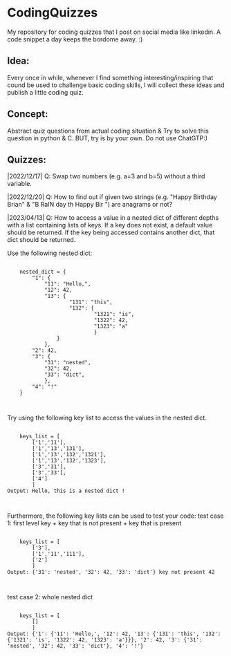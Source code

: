 # CodingQuizzes

My repository for coding quizzes that I post on social media like linkedin.
A code snippet a day keeps the bordome away. :)

## Idea:
Every once in while, whenever I find something interesting/inspiring that cound be used to challenge basic coding skills, I will collect these ideas and publish a little coding quiz.

## Concept: 
Abstract quiz questions from actual coding situation & Try to solve this question in python & C.
BUT, try is by your own. 
Do not use ChatGTP:)

## Quizzes:
|2022/12/17|
Q: Swap two numbers (e.g. a=3 and b=5) without a third variable. 

|2022/12/20|
Q: How to find out if given two strings (e.g. "Happy Birthday Brian" & "B RaIN day th Happy Bir ") are anagrams or not?

|2023/04/13|
Q: How to access a value in a nested dict of different depths with a list containing lists of keys. If a key does not exist, a default value should be returned. If the key being accessed contains another dict, that dict should be returned.

Use the following nested dict: 
<pre>
<code>
    nested_dict = {
        "1": {
            "11": "Hello,",
            "12": 42,
            "13": {
                    "131": "this",
                    "132": {
                            "1321": "is",
                            "1322": 42,
                            "1323": "a"
                            }
                }
            },
        "2": 42,
        "3": {
            "31": "nested",
            "32": 42,
            "33": "dict",
            },
        "4": "!"
    }
</pre>
</code>    
Try using the following key list to access the values in the nested dict.
<pre>
<code>
    keys_list = [
        ['1','11'],
        ['1','13','131'],
        ['1','13','132','1321'],
        ['1','13','132','1323'],
        ['3','31'],
        ['3','33'],
        ['4']
        ]          
Output: Hello, this is a nested dict !
</pre>
</code>

Furthermore, the following key lists can be used to test your code: 
test case 1: first level key + key that is not present + key that is present
<pre>
<code>
    keys_list = [
        ['3'],
        ['1','11','111'],
        ['2']
        ]
Output: {'31': 'nested', '32': 42, '33': 'dict'} key not present 42
</pre>
</code> 
test case 2: whole nested dict
<pre>
<code>
    keys_list = [
        []
        ]
Output: {'1': {'11': 'Hello,', '12': 42, '13': {'131': 'this', '132': {'1321': 'is', '1322': 42, '1323': 'a'}}}, '2': 42, '3': {'31': 'nested', '32': 42, '33': 'dict'}, '4': '!'} 
</pre>
</code>
